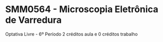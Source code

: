 # SMM0564 - Microscopia Eletrônica de Varredura
Optativa Livre - 6º Período
2 créditos aula e 0 créditos trabalho
